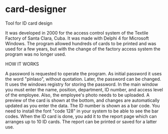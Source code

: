 # card-designer
Tool for ID card design

It was developed in 2000 for the access control system of the Textile Factory of Santa Clara, Cuba. It was made with Delphi 4 for Microsoft Windows. The program allowed hundreds of cards to be printed and was used for a few years, but with the change of the factory access system the program was no longer used.

HOW IT WORKS

A password is requested to operate the program. As initial password it uses the word "pinlaso", without quotation. Later, the password can be changed. It uses the windows registry for storing the password. In the main window you must enter the name, position, department, ID number, and access level of the employee. Also, the employee's photo needs to be uploaded. A preview of the card is shown at the bottom, and changes are automatically updated as you enter the data. The ID number is shown as a bar code. You need to install the font "code 128" in your system to be able to see the bar codes. When the ID card is done, you add it to the report page which can arranges up to 10 ID cards. The report can be printed or saved for a latter use. 
